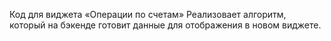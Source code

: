 Код для виджета «Операции по счетам»
Реализовает алгоритм, который на бэкенде готовит данные для отображения в новом виджете.